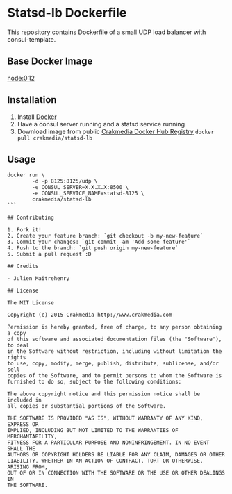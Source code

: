 # Statsd-lb Dockerfile

This repository contains Dockerfile of a small UDP load balancer with consul-template.

## Base Docker Image

[node:0.12](https://registry.hub.docker.com/_/node/)

## Installation

1. Install [Docker](https://www.docker.com/)
2. Have a consul server running and a statsd service running
3. Download image from public [Crakmedia Docker Hub Registry](https://registry.hub.docker.com/repos/crakmedia/) 
	`docker pull crakmedia/statsd-lb`

## Usage

````
docker run \
        -d -p 8125:8125/udp \
        -e CONSUL_SERVER=X.X.X.X:8500 \
        -e CONSUL_SERVICE_NAME=statsd-8125 \
        crakmedia/statsd-lb
```

## Contributing

1. Fork it!
2. Create your feature branch: `git checkout -b my-new-feature`
3. Commit your changes: `git commit -am 'Add some feature'`
4. Push to the branch: `git push origin my-new-feature`
5. Submit a pull request :D

## Credits

- Julien Maitrehenry

## License

The MIT License

Copyright (c) 2015 Crakmedia http://www.crakmedia.com

Permission is hereby granted, free of charge, to any person obtaining a copy
of this software and associated documentation files (the "Software"), to deal
in the Software without restriction, including without limitation the rights
to use, copy, modify, merge, publish, distribute, sublicense, and/or sell
copies of the Software, and to permit persons to whom the Software is
furnished to do so, subject to the following conditions:

The above copyright notice and this permission notice shall be included in
all copies or substantial portions of the Software.

THE SOFTWARE IS PROVIDED "AS IS", WITHOUT WARRANTY OF ANY KIND, EXPRESS OR
IMPLIED, INCLUDING BUT NOT LIMITED TO THE WARRANTIES OF MERCHANTABILITY,
FITNESS FOR A PARTICULAR PURPOSE AND NONINFRINGEMENT. IN NO EVENT SHALL THE
AUTHORS OR COPYRIGHT HOLDERS BE LIABLE FOR ANY CLAIM, DAMAGES OR OTHER
LIABILITY, WHETHER IN AN ACTION OF CONTRACT, TORT OR OTHERWISE, ARISING FROM,
OUT OF OR IN CONNECTION WITH THE SOFTWARE OR THE USE OR OTHER DEALINGS IN
THE SOFTWARE.

